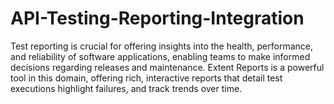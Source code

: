 # API-Testing-Reporting-Integration
Test reporting is crucial for offering insights into the health, performance, and reliability of software applications, enabling teams to make informed decisions regarding releases and maintenance.
Extent Reports is a powerful tool in this domain, offering rich, interactive reports that detail test executions highlight failures, and track trends over time.
